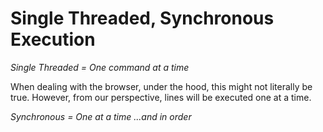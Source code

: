 # Single Threaded, Synchronous Execution

_Single Threaded = One command at a time_

When dealing with the browser, under the hood, this might not literally be true. However, from our perspective, lines will be executed one at a time.

_Synchronous = One at a time ...and in order_

